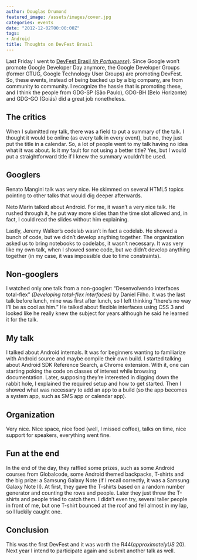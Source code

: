 ```yaml
---
author: Douglas Drumond
featured_image: /assets/images/cover.jpg
categories: events
date: "2012-12-02T00:00:00Z"
tags:
- Android
title: Thoughts on DevFest Brasil
---
```


Last Friday I went to [DevFest Brasil _(in
Portuguese)_](http://www.devfest.com.br). Since Google won’t promote
Google Developer Day anymore, the Google Developer Groups (former GTUG,
Google Technology User Groups) are promoting DevFest. So, these events,
instead of being backed up by a big company, are from community to
community. I recognize the hassle that is promoting these, and I think
the people from GDG-SP (São Paulo), GDG-BH (Belo Horizonte) and GDG-GO
(Goiás) did a great job nonetheless.


## The critics

When I submitted my talk, there was a field to put a summary of the
talk. I thought it would be online (as every talk in every event), but
no, they just put the title in a calendar. So, a lot of people went to
my talk having no idea what it was about. Is it my fault for not using a
better title? Yes, but I would put a straightforward title if I knew the
summary wouldn’t be used.


## Googlers

Renato Mangini talk was very nice. He skimmed on several HTML5 topics
pointing to other talks that would dig deeper afterwards.

Neto Marin talked about Android. For me, it wasn’t a very nice talk. He
rushed through it, he put way more slides than the time slot allowed
and, in fact, I could read the slides without him explaining.

Lastly, Jeremy Walker’s codelab wasn’t in fact a codelab. He showed a
bunch of code, but we didn’t develop anything together. The organization
asked us to bring notebooks to codelabs, it wasn’t necessary. It
was very like my own talk, when I showed some code, but we didn’t
develop anything together (in my case, it was impossible due to time
constraints).


## Non-googlers

I watched only one talk from a non-googler: “Desenvolvendo interfaces
total-flex” _(Developing total-flex interfaces)_ by Daniel Filho. It
was the last talk before lunch, mine was first after lunch, so I left
thinking “there’s no way I’ll be as cool as him.” He talked about
flexible interfaces using CSS 3 and looked like he really knew the
subject for years although he said he learned it for the talk.


## My talk

I talked about Android internals. It was for beginners wanting to
familiarize with Android source and maybe compile their own build. I
started talking about Android SDK Reference Search, a Chrome extension.
With it, one can starting poking the code on classes of interest while
browsing documentation. Later, supposing they’re interested in digging
down the rabbit hole, I explained the required setup and how to get
started. Then I showed what was necessary to add an app to a build (so
the app becomes a system app, such as SMS app or calendar app).


## Organization

Very nice. Nice space, nice food (well, I missed coffee), talks on time,
nice support for speakers, everything went fine.


## Fun at the end

In the end of the day, they raffled some prizes, such as some Android
courses from Globalcode, some Android themed backpacks, T-shirts and
the big prize: a Samsung Galaxy Note (if I recall correctly, it was a
Samsung Galaxy Note II). At first, they gave the T-shirts based on a
random number generator and counting the rows and people. Later they
just threw the T-shirts and people tried to catch them. I didn’t even
try, several taller people in front of me, but one T-shirt bounced at
the roof and fell almost in my lap, so I luckily caught one.


## Conclusion

This was the first DevFest and it was worth the R$44 (approximately US$
20). Next year I intend to participate again and submit another talk as
well.

